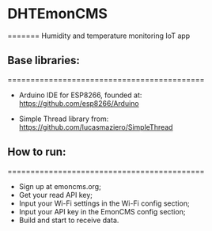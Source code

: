 # DHTEmonCMS
=======
Humidity and temperature monitoring IoT app

## Base libraries:
===========================================
- Arduino IDE for ESP8266, founded at:
      https://github.com/esp8266/Arduino
      
- Simple Thread library from:
      https://github.com/lucasmaziero/SimpleThread

## How to run:
===========================================
- Sign up at emoncms.org;
- Get your read API key;
- Input your Wi-Fi settings in the Wi-Fi config section;
- Input your API key in the EmonCMS config section;
- Build and start to receive data.

